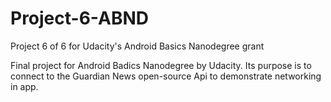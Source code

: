 # Project-6-ABND
Project 6 of 6 for Udacity's Android Basics Nanodegree grant

Final project for Android Badics Nanodegree by Udacity.
Its purpose is to connect to the Guardian News open-source Api to demonstrate networking in app.
